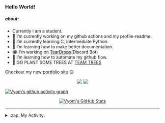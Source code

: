 ### Hello World!

##### about:
- Currently I am a student.
- 🔭 I’m currently working on my github actions and my profile-readme. 
- 🌱 I’m currently learning C, intermediate Python.
- 🌱 I’m learning how to make better documentation.
- 😭 I'm working on [TearDrops](https://github.com/Vyvy-vi/TearDrops)(Discord Bot)
- 🌱 I’m learning how to automate my github flow.
- 🌱 GO PLANT SOME TREES AT [TEAM TREES](https://teamtrees.org/)

Checkout my new [portfolio site](https://vyvy-vi.github.io/portfolio) 🙃

<p align="center">
  <a href="https://twitter.com/Vyvy_viM"><img target="_blank" src="https://img.shields.io/badge/twitter%20@Vyvy_viM-0D95E8?style=for-the-badge&logo=twitter&logoColor=white"/></a> 
  <a href="https://vyvy-vi.github.io/portfolio"><img target="_blank" src="https://img.shields.io/badge/-I%27m_craving_for_open_source-green?style=for-the-badge&logo=github&logoColor=black"/></a> 
</p>

[![Vyom's github activity graph](https://activity-graph.herokuapp.com/graph?username=Vyvy-vi)](https://github.com/ashutosh00710/github-readme-activity-graph)

<p align="center">
<a href="https://github.com/Vyvy-vi/Vyvy-vi">
  <img src="https://profile-readme-git-master.vyvy-vi.vercel.app/api?username=Vyvy-vi&show_icons=true&line_height=27&count_private=true&title_color=ffffff&text_color=c9cacc&icon_color=2bbc8a&bg_color=1d1f21" alt="Vyom's GitHub Stats" />
</a>
</p>


---
<details>
  <summary>:zap: My Activity:</summary>
  
<!--START_SECTION:waka-->
**I'm an Early 🐤** 

```text
🌞 Morning    7 commits      █████░░░░░░░░░░░░░░░░░░░░   20.59% 
🌆 Daytime    12 commits     ████████░░░░░░░░░░░░░░░░░   35.29% 
🌃 Evening    2 commits      █░░░░░░░░░░░░░░░░░░░░░░░░   5.88% 
🌙 Night      13 commits     █████████░░░░░░░░░░░░░░░░   38.24%

```
📅 **I'm Most Productive on Monday** 

```text
Monday       18 commits     █████████████░░░░░░░░░░░░   52.94% 
Tuesday      3 commits      ██░░░░░░░░░░░░░░░░░░░░░░░   8.82% 
Wednesday    1 commits      ░░░░░░░░░░░░░░░░░░░░░░░░░   2.94% 
Thursday     0 commits      ░░░░░░░░░░░░░░░░░░░░░░░░░   0.0% 
Friday       1 commits      ░░░░░░░░░░░░░░░░░░░░░░░░░   2.94% 
Saturday     4 commits      ███░░░░░░░░░░░░░░░░░░░░░░   11.76% 
Sunday       7 commits      █████░░░░░░░░░░░░░░░░░░░░   20.59%

```


📊 **This Week I Spent My Time On** 

```text
🔥 Editors: 
Vim                      1 hr 23 mins        █████████████████████████   100.0%

🐱‍💻 Projects: 
dev-quotes-api           1 hr 3 mins         ███████████████████░░░░░░   76.28% 
portfolio                8 mins              ██░░░░░░░░░░░░░░░░░░░░░░░   9.92% 
Unknown Project          7 mins              ██░░░░░░░░░░░░░░░░░░░░░░░   9.12% 
EddieBot                 3 mins              █░░░░░░░░░░░░░░░░░░░░░░░░   4.42% 
TearDrops                0 secs              ░░░░░░░░░░░░░░░░░░░░░░░░░   0.26%

```


<!--END_SECTION:waka-->
</details>
